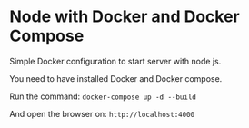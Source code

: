# Node with Docker and Docker Compose
Simple Docker configuration to start server with node js.

You need to have installed Docker and Docker compose.

Run the command: `docker-compose up -d --build`

And open the browser on: `http://localhost:4000`
